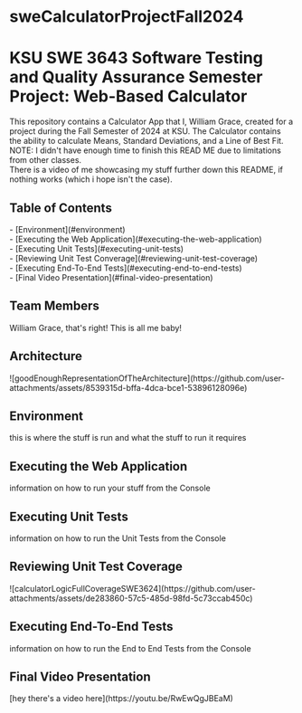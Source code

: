 # sweCalculatorProjectFall2024
<h1>KSU SWE 3643 Software Testing and Quality Assurance Semester Project: Web-Based Calculator</h1>

<p>
This repository contains a Calculator App that I, William Grace, created for a project during the Fall Semester of 2024 at KSU. The Calculator contains the ability to calculate Means, Standard Deviations, and a Line of Best Fit. 
<br/>
NOTE: I didn't have enough time to finish this READ ME due to limitations from other classes. <br/>There is a video of me showcasing my stuff further down this README, if nothing works (which i hope isn't the case).
</p>

<h2>Table of Contents</h2>

<p>
- [Environment](#environment) 
  <br/>
- [Executing the Web Application](#executing-the-web-application)
  <br/>
- [Executing Unit Tests](#executing-unit-tests) 
  <br/>
- [Reviewing Unit Test Converage](#reviewing-unit-test-coverage) 
  <br/>
- [Executing End-To-End Tests](#executing-end-to-end-tests) 
  <br/>
- [Final Video Presentation](#final-video-presentation) 
  <br/>
  
</p>

<h2>Team Members</h2>

<p>
William Grace, that's right! This is all me baby!
</p>

<h2>Architecture</h2>

<p>
![goodEnoughRepresentationOfTheArchitecture](https://github.com/user-attachments/assets/8539315d-bffa-4dca-bce1-53896128096e)

</p>

<h2>Environment</h2>

<p>
this is where the stuff is run and what the stuff to run it requires
</p>

<h2>Executing the Web Application</h2>

<p>
information on how to run your stuff from the Console
</p>

<h2>Executing Unit Tests</h2>

<p>
information on how to run the Unit Tests from the Console
</p>

<h2>Reviewing Unit Test Coverage</h2>

<p>
![calculatorLogicFullCoverageSWE3624](https://github.com/user-attachments/assets/de283860-57c5-485d-98fd-5c73ccab450c)
</p>

<h2>Executing End-To-End Tests</h2>

<p>
information on how to run the End to End Tests from the Console
</p>

<h2>Final Video Presentation</h2>

<p>
[hey there's a video here](https://youtu.be/RwEwQgJBEaM)
</p>
